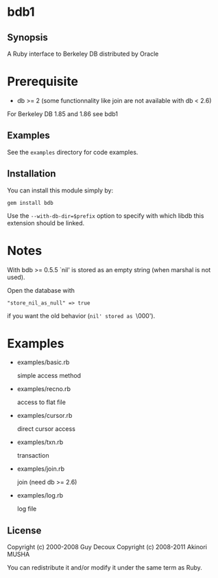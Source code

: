 bdb1
====

Synopsis
--------

A Ruby interface to Berkeley DB distributed by Oracle

Prerequisite
============

* db >= 2 (some functionnality like join are not available with db < 2.6)

For Berkeley DB 1.85 and 1.86 see bdb1

Examples
--------

See the `examples` directory for code examples.

Installation
------------

You can install this module simply by:

	gem install bdb

Use the `--with-db-dir=$prefix` option to specify with which libdb
this extension should be linked.

Notes
=====

With bdb >= 0.5.5 `nil' is stored as an empty string (when marshal is
not used).

Open the database with

    "store_nil_as_null" => true

if you want the old behavior (`nil' stored as `\000').

Examples
========

* examples/basic.rb

  simple access method

* examples/recno.rb

  access to flat file

* examples/cursor.rb

  direct cursor access

* examples/txn.rb

  transaction

* examples/join.rb

  join (need db >= 2.6)

* examples/log.rb

  log file

License
-------

Copyright (c) 2000-2008 Guy Decoux
Copyright (c) 2008-2011 Akinori MUSHA

You can redistribute it and/or modify it under the same term as Ruby.
